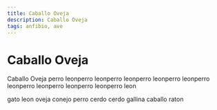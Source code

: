 ```yaml
---
title: Caballo Oveja
description: Caballo Oveja
tags: anfibio, ave
---
```


# Caballo Oveja

Caballo Oveja perro leonperro leonperro leonperro leonperro leonperro leonperro leonperro leonperro leonperro leon

gato leon oveja conejo perro cerdo cerdo gallina caballo raton